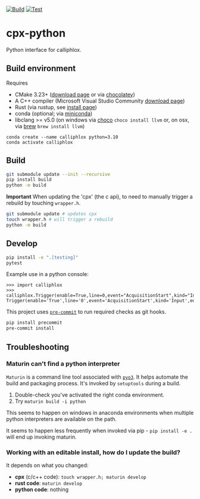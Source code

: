 [![Build](https://github.com/calliphlox/cpx-python/actions/workflows/build.yml/badge.svg)](https://github.com/calliphlox/cpx-python/actions/workflows/build.yml)
[![Test](https://github.com/calliphlox/cpx-python/actions/workflows/test_pr.yml/badge.svg)](https://github.com/calliphlox/cpx-python/actions/workflows/test_pr.yml)

# cpx-python

Python interface for calliphlox.

## Build environment

Requires

- CMake 3.23+ ([download page](https://cmake.org/download/) or via
  [chocolatey](https://community.chocolatey.org/packages/cmake))
- A C++ compiler (Microsoft Visual Studio Community [download
  page](https://visualstudio.microsoft.com/downloads/))
- Rust (via rustup, see [install
  page](https://www.rust-lang.org/tools/install))
- conda (optional; via
  [miniconda](https://docs.conda.io/en/latest/miniconda.html))
- libclang >= v5.0 (on windows via [choco](https://chocolatey.org/) `choco
  install llvm` or, on osx, via [brew](https://brew.sh/) `brew install llvm`)

```
conda create --name calliphlox python=3.10
conda activate calliphlox
```

## Build

```bash
git submodule update --init --recursive
pip install build
python -m build
```

**Important** When updating the 'cpx' (the c api), to need to manually trigger
a rebuild by touching `wrapper.h`.

```bash
git submodule update # updates cpx
touch wrapper.h # will trigger a rebuild
python -m build
```

## Develop

```bash
pip install -e ".[testing]"
pytest
```

Example use in a python console:

```pycon
>>> import calliphlox
>>> calliphlox.Trigger(enable=True,line=0,event="AcquisitionStart",kind="Input",edge="Rising")
Trigger(enable='True',line='0',event='AcquisitionStart',kind='Input',edge='Rising')
```

This project uses [`pre-commit`](https://pre-commit.com/) to run required
checks as git hooks.

```bash
pip install precommit
pre-commit install
```

## Troubleshooting

### Maturin can't find a python interpreter

`Maturin` is a command line tool associated with
[`pyo3`](https://pyo3.rs/v0.16.4/). It helps automate the build and packaging
process. It's invoked by `setuptools` during a build.

1. Double-check you've activated the right conda environment.
2. Try `maturin build -i python`

This seems to happen on windows in anaconda environments when multiple python
interpreters are available on the path.

It seems to happen less frequently when invoked via pip - `pip install -e .`
will end up invoking maturin.

### Working with an editable install, how do I update the build?

It depends on what you changed:

- **cpx** (c/c++ code): `touch wrapper.h; maturin develop`
- **rust code**: `maturin develop`
- **python code**: nothing
